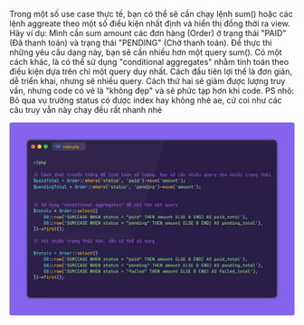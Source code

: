 Trong một số use case thực tế, bạn có thể sẽ cần chạy lệnh sum() hoặc các lệnh aggreate theo một số điều kiện nhất định và hiển thị đồng thời ra view.
Hãy ví dụ: Mình cần sum amount các đơn hàng
(Order) ở trạng thái "PAID" (Đã thanh toán) và trạng thái "PENDING" (Chờ thanh toán). Để thực thi những yêu cầu dạng này, bạn sẽ cần nhiều hơn một query sum(). Có một cách khác, là có thể sử dụng "conditional aggregates" nhằm tính toán theo điều kiện dựa trên chỉ một query duy nhất.
Cách đầu tiên lợi thế là đơn giản, dễ triển khai, nhưng sẽ nhiều query. Cách thứ hai sẽ giảm được lượng truy vấn, nhưng code có vẻ là "không đẹp" và sẽ phức tạp hơn khi code.
PS nhỏ: Bỏ qua vụ trường status có được index hay không nhé ae, cứ coi như các câu truy vẫn này chạy đều rất nhanh nhé

![Alt text](../images/Query/SumAggreateCondition.jpg)
